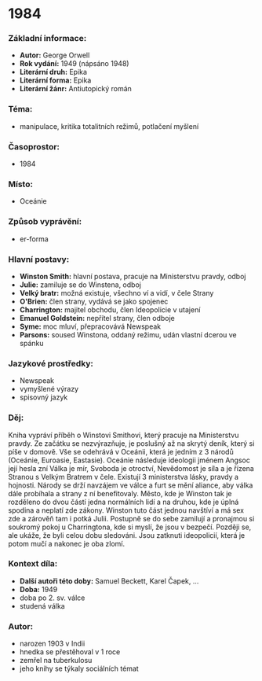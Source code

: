 # 1984

### Základní informace:
- **Autor:** George Orwell
- **Rok vydání:** 1949 (nápsáno 1948)
- **Literární druh:** Epika
- **Literární forma:** Epika
- **Literární žánr:** Antiutopický román

### Téma: 
- manipulace, kritika totalitních režimů, potlačení myšlení

### Časoprostor:
- 1984

### Místo: 
- Oceánie

### Způsob vyprávění: 
- er-forma

### Hlavní postavy:
- **Winston Smith:** hlavní postava, pracuje na Ministerstvu pravdy, odboj
- **Julie:** zamiluje se do Winstena, odboj
- **Velký bratr:** možná existuje, všechno ví a vidí, v čele Strany
- **O'Brien:** člen strany, vydává se jako spojenec
- **Charrington:** majitel obchodu, člen Ideopolicie v utajení
- **Emanuel Goldstein:** nepřítel strany, člen odboje
- **Syme:** moc mluví, přepracovává Newspeak
- **Parsons:** soused Winstona, oddaný režimu, udán vlastní dcerou ve spánku

### Jazykové prostředky:
- Newspeak
- vymyšlené výrazy
- spisovný jazyk

### Děj: 
Kniha vypráví příběh o Winstovi Smithovi, který pracuje na Ministerstvu pravdy. Ze začátku se nezvýrazňuje, je poslušný až na skrytý deník, který si píše v domově. Vše se odehrává v Oceánii, která je jedním z 3 národů (Oceánie, Euroasie, Eastasie). Oceánie následuje ideologii jménem Angsoc její hesla zní Válka je mír, Svoboda je otroctví, Nevědomost je síla a je řízena Stranou s Velkým Bratrem v čele. Existují 3 ministerstva lásky, pravdy a hojnosti. Národy se drží navzájem ve válce a furt se mění aliance, aby válka dále probíhala a strany z ní benefitovaly. Město, kde je Winston tak je rozděleno do dvou částí jedna normálních lidí a na druhou, kde je úplná spodina a neplatí zde zákony. Winston tuto část jednou navštíví a má sex zde a zárověň tam i potká Julii. Postupně se do sebe zamilují a pronajmou si soukromý pokoj u Charringtona, kde si myslí, že jsou v bezpečí. Později se, ale ukáže, že byli celou dobu sledováni. Jsou zatknuti ideopolicií, která je potom mučí a nakonec je oba zlomí.

### Kontext díla: 
- **Další autoři této doby:** Samuel Beckett, Karel Čapek, ...
- **Doba:** 1949
- doba po 2. sv. válce
- studená válka

### Autor: 
- narozen 1903 v Indii
- hnedka se přestěhoval v 1 roce
- zemřel na tuberkulosu
- jeho knihy se týkaly sociálních témat
